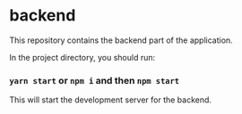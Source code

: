 # backend

This repository contains the backend part of the application.

In the project directory, you should run:

### `yarn start` or `npm i` and then `npm start`

This will start the development server for the backend.
